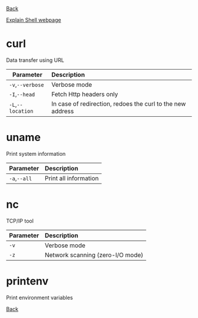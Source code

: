 [Back](README.md)

[Explain Shell webpage](http://explainshell.com/)

# curl
Data transfer using URL

Parameter | Description 
---|:---
`-v`,`--verbose` | Verbose mode
`-I`,`--head` | Fetch Http headers only 
`-L`,`--location` | In case of redirection, redoes the curl to the new address

# uname
Print system information

Parameter | Description 
---|:---
`-a`,`--all` | Print all information

# nc
TCP/IP tool

Parameter | Description
---|:---
`-v` | Verbose mode
`-z` | Network scanning (zero-I/O mode)

# printenv
Print environment variables

[Back](README.md)